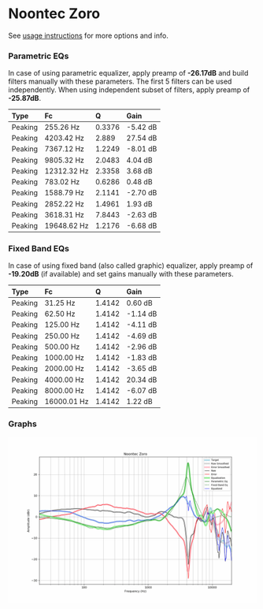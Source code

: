 # Noontec Zoro
See [usage instructions](https://github.com/jaakkopasanen/AutoEq#usage) for more options and info.

### Parametric EQs
In case of using parametric equalizer, apply preamp of **-26.17dB** and build filters manually
with these parameters. The first 5 filters can be used independently.
When using independent subset of filters, apply preamp of **-25.87dB**.

| Type    | Fc          |      Q | Gain     |
|:--------|:------------|:-------|:---------|
| Peaking | 255.26 Hz   | 0.3376 | -5.42 dB |
| Peaking | 4203.42 Hz  | 2.889  | 27.54 dB |
| Peaking | 7367.12 Hz  | 1.2249 | -8.01 dB |
| Peaking | 9805.32 Hz  | 2.0483 | 4.04 dB  |
| Peaking | 12312.32 Hz | 2.3358 | 3.68 dB  |
| Peaking | 783.02 Hz   | 0.6286 | 0.48 dB  |
| Peaking | 1588.79 Hz  | 2.1141 | -2.70 dB |
| Peaking | 2852.22 Hz  | 1.4961 | 1.93 dB  |
| Peaking | 3618.31 Hz  | 7.8443 | -2.63 dB |
| Peaking | 19648.62 Hz | 1.2176 | -6.68 dB |

### Fixed Band EQs
In case of using fixed band (also called graphic) equalizer, apply preamp of **-19.20dB**
(if available) and set gains manually with these parameters.

| Type    | Fc          |      Q | Gain     |
|:--------|:------------|:-------|:---------|
| Peaking | 31.25 Hz    | 1.4142 | 0.60 dB  |
| Peaking | 62.50 Hz    | 1.4142 | -1.14 dB |
| Peaking | 125.00 Hz   | 1.4142 | -4.11 dB |
| Peaking | 250.00 Hz   | 1.4142 | -4.69 dB |
| Peaking | 500.00 Hz   | 1.4142 | -2.96 dB |
| Peaking | 1000.00 Hz  | 1.4142 | -1.83 dB |
| Peaking | 2000.00 Hz  | 1.4142 | -3.65 dB |
| Peaking | 4000.00 Hz  | 1.4142 | 20.34 dB |
| Peaking | 8000.00 Hz  | 1.4142 | -6.07 dB |
| Peaking | 16000.01 Hz | 1.4142 | 1.22 dB  |

### Graphs
![](./Noontec%20Zoro.png)
